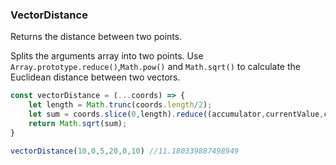 ### VectorDistance

Returns the distance between two points.

Splits the arguments array into two points. Use `Array.prototype.reduce()`,`Math.pow()` and `Math.sqrt()` to calculate the Euclidean distance between two vectors.

```js
const vectorDistance = (...coords) => {
    let length = Math.trunc(coords.length/2);
    let sum = coords.slice(0,length).reduce((accumulator,currentValue,currentIndex) => accumulator + (Math.pow(currentValue-coords[length+currentIndex],2)),0);
    return Math.sqrt(sum);
}
```

```js
vectorDistance(10,0,5,20,0,10) //11.180339887498949
```
